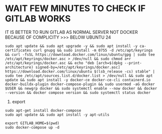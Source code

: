 

# WAIT FEW MINUTES TO CHECK IF GITLAB WORKS

IT IS BETTER TO RUN GITLAB AS NORMAL SERVER NOT DOCKER BECAUSE OF COMPLICITY >>> BELOW UBUNTU 24
```
sudo apt update && sudo apt upgrade -y && sudo apt install -y ca-certificates curl gnupg && sudo install -m 0755 -d /etc/apt/keyrings && curl -fsSL https://download.docker.com/linux/ubuntu/gpg | sudo tee /etc/apt/keyrings/docker.asc > /dev/null && sudo chmod a+r /etc/apt/keyrings/docker.asc && echo "deb [arch=$(dpkg --print-architecture) signed-by=/etc/apt/keyrings/docker.asc] https://download.docker.com/linux/ubuntu $(lsb_release -cs) stable" | sudo tee /etc/apt/sources.list.d/docker.list > /dev/null && sudo apt update && sudo apt install -y docker-ce docker-ce-cli containerd.io docker-buildx-plugin docker-compose-plugin && sudo usermod -aG docker $USER && newgrp docker && sudo systemctl enable --now docker && docker --version && docker compose version && sudo systemctl status docker
```
1. export

```
sudo apt-get install docker-compose
sudo apt update && sudo apt install -y apt-utils

export GITLAB_HOME=$(pwd)
sudo docker-compose up -d

```
